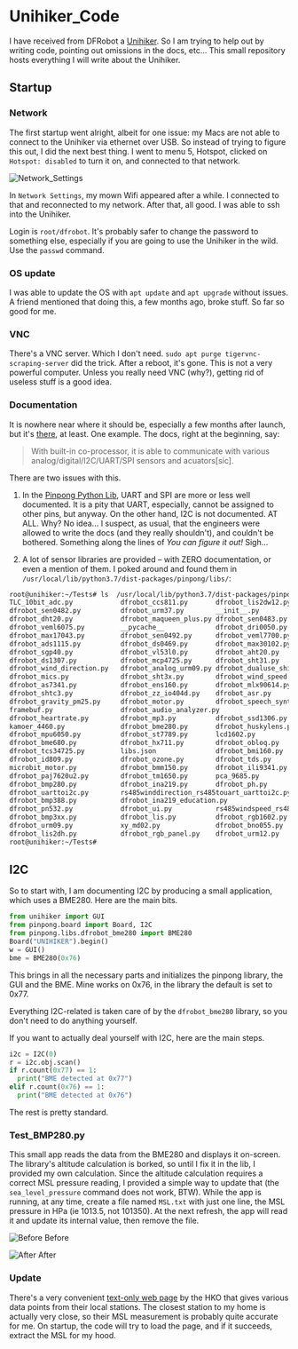 # Unihiker_Code

I have received from DFRobot a [Unihiker](https://www.unihiker.com/). So I am trying to help out by writing code, pointing out omissions in the docs, etc... This small repository hosts everything I will write about the Unihiker.

## Startup

### Network
The first startup went alright, albeit for one issue: my Macs are not able to connect to the Unihiker via ethernet over USB. So instead of trying to figure this out, I did the next best thing. I went to menu 5, Hotspot, clicked on `Hotspot: disabled` to turn it on, and connected to that network.

![Network_Settings](Network_Settings.png)

In `Network Settings`, my mown Wifi appeared after a while. I connected to that and reconnected to my network. After that, all good. I was able to ssh into the Unihiker.

Login is `root/dfrobot`. It's probably safer to change the password to something else, especially if you are going to use the Unihiker in the wild. Use the `passwd` command.

### OS update
I was able to update the OS with `apt update` and `apt upgrade` without issues. A friend mentioned that doing this, a few months ago, broke stuff. So far so good for me.

### VNC
There's a VNC server. Which I don't need. `sudo apt purge tigervnc-scraping-server` did the trick. After a reboot, it's gone. This is not a very powerful computer. Unless you really need VNC (why?), getting rid of useless stuff is a good idea.

### Documentation
It is nowhere near where it should be, especially a few months after launch, but it's [there](https://www.unihiker.com/wiki/), at least. One example. The docs, right at the beginning, say:

> With built-in co-processor, it is able to communicate with various analog/digital/I2C/UART/SPI sensors and acuators[sic].

There are two issues with this.

1. In the [Pinpong Python Lib](https://www.unihiker.com/wiki/pinpong_python_lib), UART and SPI are more or less well documented. It is a pity that UART, especially, cannot be assigned to other pins, but anyway. On the other hand, I2C is not documented. AT ALL. Why? No idea... I suspect, as usual, that the engineers were allowed to write the docs (and they really shouldn't), and couldn't be bothered. Something along the lines of *You can figure it out!* Sigh...

2. A lot of sensor libraries are provided – with ZERO documentation, or even a mention of them. I poked around and found them in `/usr/local/lib/python3.7/dist-packages/pinpong/libs/`:

```sh
root@unihiker:~/Tests# ls  /usr/local/lib/python3.7/dist-packages/pinpong/libs/
TLC_10bit_adc.py			dfrobot_ccs811.py		dfrobot_lis2dw12.py
dfrobot_sen0482.py			dfrobot_urm37.py		__init__.py
dfrobot_dht20.py			dfrobot_maqueen_plus.py	dfrobot_sen0483.py
dfrobot_veml6075.py			__pycache__				dfrobot_dri0050.py
dfrobot_max17043.py			dfrobot_sen0492.py		dfrobot_veml7700.py
dfrobot_ads1115.py			dfrobot_ds0469.py		dfrobot_max30102.py
dfrobot_sgp40.py			dfrobot_vl53l0.py		dfrobot_aht20.py
dfrobot_ds1307.py			dfrobot_mcp4725.py		dfrobot_sht31.py
dfrobot_wind_direction.py	dfrobot_analog_urm09.py	dfrobot_dualuse_shield.py
dfrobot_mics.py				dfrobot_sht3x.py		dfrobot_wind_speed.py
dfrobot_as7341.py			dfrobot_ens160.py		dfrobot_mlx90614.py
dfrobot_shtc3.py			dfrobot_zz_io404d.py	dfrobot_asr.py
dfrobot_gravity_pm25.py		dfrobot_motor.py		dfrobot_speech_synthesis.py
framebuf.py					dfrobot_audio_analyzer.py
dfrobot_heartrate.py		dfrobot_mp3.py			dfrobot_ssd1306.py
kamoer_4460.py				dfrobot_bme280.py		dfrobot_huskylens.py
dfrobot_mpu6050.py			dfrobot_st7789.py		lcd1602.py
dfrobot_bme680.py			dfrobot_hx711.py		dfrobot_obloq.py
dfrobot_tcs34725.py			libs.json				dfrobot_bmi160.py
dfrobot_id809.py			dfrobot_ozone.py		dfrobot_tds.py
microbit_motor.py			dfrobot_bmm150.py		dfrobot_ili9341.py
dfrobot_paj7620u2.py		dfrobot_tm1650.py		pca_9685.py
dfrobot_bmp280.py			dfrobot_ina219.py		dfrobot_ph.py
dfrobot_uarttoi2c.py		rs485winddirection_rs485touart_uarttoi2c.py
dfrobot_bmp388.py			dfrobot_ina219_education.py
dfrobot_pn532.py			dfrobot_ui.py			rs485windspeed_rs485touart_uarttoi2c.py
dfrobot_bmp3xx.py			dfrobot_lis.py			dfrobot_rgb1602.py
dfrobot_urm09.py			xy_md02.py				dfrobot_bno055.py
dfrobot_lis2dh.py			dfrobot_rgb_panel.py	dfrobot_urm12.py
root@unihiker:~/Tests# 
```

## I2C

So to start with, I am documenting I2C by producing a small application, which uses a BME280. Here are the main bits.

```python
from unihiker import GUI
from pinpong.board import Board, I2C
from pinpong.libs.dfrobot_bme280 import BME280
Board("UNIHIKER").begin()
w = GUI()
bme = BME280(0x76)
```
This brings in all the necessary parts and initializes the pinpong library, the GUI and the BME. Mine works on 0x76, in the library the default is set to 0x77.

Everything I2C-related is taken care of by the `dfrobot_bme280` library, so you don't need to do anything yourself.

If you want to actually deal yourself with I2C, here are the main steps.

```python
i2c = I2C(0)
r = i2c.obj.scan()
if r.count(0x77) == 1:
  print("BME detected at 0x77")
elif r.count(0x76) == 1:
  print("BME detected at 0x76")
```
The rest is pretty standard.

### Test_BMP280.py

This small app reads the data from the BME280 and displays it on-screen. The library's altitude calculation is borked, so until I fix it in the lib, I provided my own calculation. Since the altitude calculation requires a correct MSL pressure reading, I provided a simple way to update that (the `sea_level_pressure` command does not work, BTW). While the app is running, at any time, create a file named `MSL.txt` with just one line, the MSL pressure in HPa (ie 1013.5, not 101350). At the next refresh, the app will read it and update its internal value, then remove the file.

![Before](Assets/Before.jpg)
Before

![After](Assets/After.jpg)
After

### Update
There's a very convenient [text-only web page](https://www.hko.gov.hk/textonly/v2/forecast/text_readings_e.htm) by the HKO that gives various data points from their local stations. The closest station to my home is actually very close, so their MSL measurement is probably quite accurate for me. On startup, the code will try to load the page, and if it succeeds, extract the MSL for my hood.





